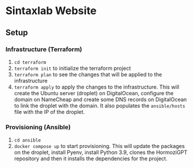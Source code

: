 # Sintaxlab Website

## Setup

### Infrastructure (Terraform)

1. `cd terraform`
2. `terraform init` to initialize the terraform project
3. `terraform plan` to see the changes that will be applied to the infrastructure
4. `terraform apply` to apply the changes to the infrastructure. This will create the Ubuntu server (droplet) on DigitalOcean, configure the domain on NameCheap and create some DNS records on DigitalOcean to link the droplet with the domain. It also populates the `ansible/hosts` file with the IP of the droplet.

### Provisioning (Ansible)

1. `cd ansible`
2. `docker compose up` to start provisioning. This will update the packages on the droplet, install Pyenv, install Python 3.9, clones the HormoziGPT repository and then it installs the dependencies for the project.
